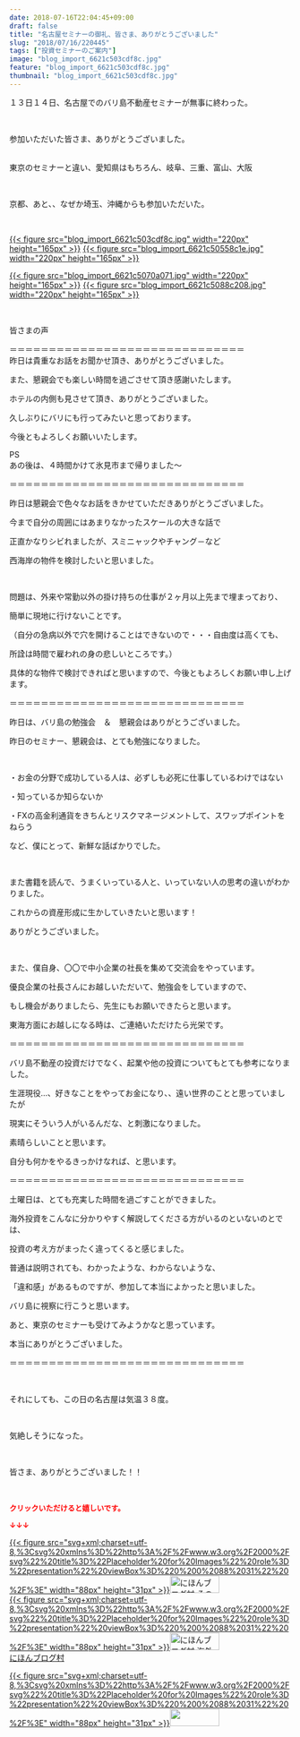 ```yaml
---
date: 2018-07-16T22:04:45+09:00
draft: false
title: "名古屋セミナーの御礼、皆さま、ありがとうございました"
slug: "2018/07/16/220445"
tags: ["投資セミナーのご案内"]
image: "blog_import_6621c503cdf8c.jpg"
feature: "blog_import_6621c503cdf8c.jpg"
thumbnail: "blog_import_6621c503cdf8c.jpg"
---
```

<p>１３日１４日、名古屋でのバリ島不動産セミナーが無事に終わった。</p><p> </p><p>参加いただいた皆さま、ありがとうございました。</p><p><br/>東京のセミナーと違い、愛知県はもちろん、岐阜、三重、富山、大阪</p><p> </p><p>京都、あと、、なぜか埼玉、沖縄からも参加いただいた。</p><p> </p><p><a href="blog_import_6621c503cdf8c.jpg">{{< figure src="blog_import_6621c503cdf8c.jpg" width="220px" height="165px" >}}</a> <a href="blog_import_6621c50558c1e.jpg">{{< figure src="blog_import_6621c50558c1e.jpg" width="220px" height="165px" >}}</a></p><p><a href="blog_import_6621c5070a071.jpg">{{< figure src="blog_import_6621c5070a071.jpg" width="220px" height="165px" >}}</a> <a href="blog_import_6621c5088c208.jpg">{{< figure src="blog_import_6621c5088c208.jpg" width="220px" height="165px" >}}</a></p><p> </p><p>皆さまの声</p><p>＝＝＝＝＝＝＝＝＝＝＝＝＝＝＝＝＝＝＝＝＝＝＝＝＝＝＝＝＝＝<br/>昨日は貴重なお話をお聞かせ頂き、ありがとうございました。</p><p>また、懇親会でも楽しい時間を過ごさせて頂き感謝いたします。</p><p>ホテルの内側も見させて頂き、ありがとうございました。</p><p>久しぶりにバリにも行ってみたいと思っております。</p><p>今後ともよろしくお願いいたします。</p><p>PS<br/>あの後は、４時間かけて氷見市まで帰りました〜</p><p>＝＝＝＝＝＝＝＝＝＝＝＝＝＝＝＝＝＝＝＝＝＝＝＝＝＝＝＝＝＝</p><p>昨日は懇親会で色々なお話をきかせていただきありがとうございました。</p><p>今まで自分の周囲にはあまりなかったスケールの大きな話で</p><p>正直かなりシビれましたが、スミニャックやチャング－など</p><p>西海岸の物件を検討したいと思いました。</p><p> </p><p>問題は、外来や常勤以外の掛け持ちの仕事が２ヶ月以上先まで埋まっており、</p><p>簡単に現地に行けないことです。</p><p>（自分の急病以外で穴を開けることはできないので・・・自由度は高くても、</p><p>所詮は時間で雇われの身の悲しいところです。）</p><p>具体的な物件で検討できればと思いますので、今後ともよろしくお願い申し上げます。</p><p>＝＝＝＝＝＝＝＝＝＝＝＝＝＝＝＝＝＝＝＝＝＝＝＝＝＝＝＝＝＝</p><p>昨日は、バリ島の勉強会　＆　懇親会はありがとうございました。</p><p>昨日のセミナー、懇親会は、とても勉強になりました。</p><p> </p><p>・お金の分野で成功している人は、必ずしも必死に仕事しているわけではない</p><p>・知っているか知らないか</p><p>・FXの高金利通貨をきちんとリスクマネージメントして、スワップポイントをねらう</p><p>など、僕にとって、新鮮な話ばかりでした。</p><p> </p><p>また書籍を読んで、うまくいっている人と、いっていない人の思考の違いがわかりました。</p><p>これからの資産形成に生かしていきたいと思います！</p><p>ありがとうございました。</p><p> </p><p>また、僕自身、〇〇で中小企業の社長を集めて交流会をやっています。</p><p>優良企業の社長さんにお越しいただいて、勉強会をしていますので、</p><p>もし機会がありましたら、先生にもお願いできたらと思います。</p><p>東海方面にお越しになる時は、ご連絡いただけたら光栄です。</p><p>＝＝＝＝＝＝＝＝＝＝＝＝＝＝＝＝＝＝＝＝＝＝＝＝＝＝＝＝＝＝</p><p>バリ島不動産の投資だけでなく、起業や他の投資についてもとても参考になりました。</p><p>生涯現役…、好きなことをやってお金になり、、遠い世界のことと思っていましたが</p><p>現実にそういう人がいるんだな、と刺激になりました。</p><p>素晴らしいことと思います。</p><p>自分も何かをやるきっかけなれば、と思います。</p><p>＝＝＝＝＝＝＝＝＝＝＝＝＝＝＝＝＝＝＝＝＝＝＝＝＝＝＝＝＝＝</p><p>土曜日は、とても充実した時間を過ごすことができました。</p><p>海外投資をこんなに分かりやすく解説してくださる方がいるのといないのとでは、</p><p>投資の考え方がまったく違ってくると感じました。</p><p>普通は説明されても、わかったような、わからないような、</p><p>「違和感」があるものですが、参加して本当によかったと思いました。</p><p>バリ島に視察に行こうと思います。</p><p>あと、東京のセミナーも受けてみようかなと思っています。</p><p>本当にありがとうございました。</p><p>＝＝＝＝＝＝＝＝＝＝＝＝＝＝＝＝＝＝＝＝＝＝＝＝＝＝＝＝＝＝</p><p> </p><p>それにしても、この日の名古屋は気温３８度。</p><p> </p><p>気絶しそうになった。</p><p> </p><p>皆さま、ありがとうございました！！</p><p> </p><p><font color="#ff0000" size="2"><strong>クリックいただけると嬉しいです。</strong></font></p><p><font color="#ff0000" size="2"><strong>↓↓↓</strong></font></p><p><a href="ranking.html?p_cid=01260127" id="&amp;blogmura_banner" target="_blank">{{< figure src="svg+xml;charset=utf-8,%3Csvg%20xmlns%3D%22http%3A%2F%2Fwww.w3.org%2F2000%2Fsvg%22%20title%3D%22Placeholder%20for%20Images%22%20role%3D%22presentation%22%20viewBox%3D%220%200%2088%2031%22%20%2F%3E" width="88px" height="31px" >}}<noscript><img alt="にほんブログ村 その他生活ブログ 不動産投資へ" border="0" height="31" src="https://img-proxy.blog-video.jp/images?url=http%3A%2F%2Flife.blogmura.com%2Fhudousantoushi%2Fimg%2Fhudousantoushi88_31.gif" width="88"></noscript></a><br/><a href="ranking.html?p_cid=01260127" target="_blank">{{< figure src="svg+xml;charset=utf-8,%3Csvg%20xmlns%3D%22http%3A%2F%2Fwww.w3.org%2F2000%2Fsvg%22%20title%3D%22Placeholder%20for%20Images%22%20role%3D%22presentation%22%20viewBox%3D%220%200%2088%2031%22%20%2F%3E" width="88px" height="31px" >}}<noscript><img alt="にほんブログ村 海外生活ブログ バリ島情報へ" border="0" height="31" src="https://img-proxy.blog-video.jp/images?url=http%3A%2F%2Foverseas.blogmura.com%2Fbali%2Fimg%2Fbali88_31.gif" width="88"></noscript></a><br/><a href="ranking.html?p_cid=01260127" target="_blank">にほんブログ村</a></p><p><a href="link.php?1804582" title="人気ブログランキングへ">{{< figure src="svg+xml;charset=utf-8,%3Csvg%20xmlns%3D%22http%3A%2F%2Fwww.w3.org%2F2000%2Fsvg%22%20title%3D%22Placeholder%20for%20Images%22%20role%3D%22presentation%22%20viewBox%3D%220%200%2088%2031%22%20%2F%3E" width="88px" height="31px" >}}<noscript><img border="0" height="31" src="https://blog.with2.net/img/banner/banner_22.gif" width="88"></noscript></a></p><p> </p>

